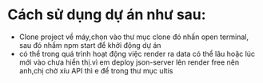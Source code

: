 # Cách sử dụng dự án như sau:
- Clone project về máy,chọn vào thư mục clone đó nhấn open terminal, sau đó nhấm npm start để khởi động dự án
- có thể trong quá trình hoạt động việc render ra data có thể lâu hoặc lúc mới vào chưa hiển thị.vì em deploy json-server lên render free nên anh,chị chờ xíu
API thì e để trong thư mục ultis

